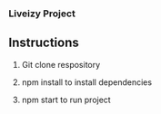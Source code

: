 

### Liveizy Project

## Instructions

1. Git clone respository

2. npm install to install dependencies

3. npm start to run project

